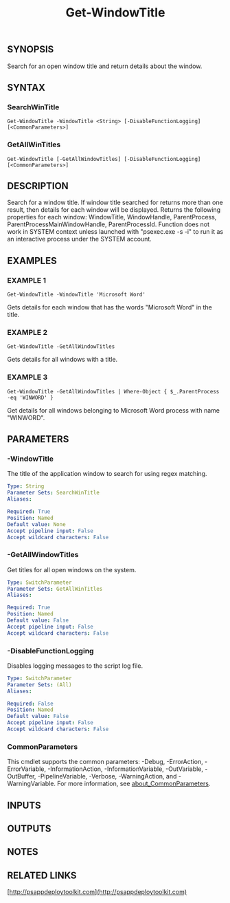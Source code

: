 ﻿---
title: Get-WindowTitle
editLink: false
isShowComments: false
external help file: PSAppDeployToolkit-help.xml
Module Name: PSAppDeployToolkit
online version: http://psappdeploytoolkit.com
schema: 2.0.0
---

## SYNOPSIS
Search for an open window title and return details about the window.

## SYNTAX

### SearchWinTitle
```
Get-WindowTitle -WindowTitle <String> [-DisableFunctionLogging] [<CommonParameters>]
```

### GetAllWinTitles
```
Get-WindowTitle [-GetAllWindowTitles] [-DisableFunctionLogging] [<CommonParameters>]
```

## DESCRIPTION
Search for a window title.
If window title searched for returns more than one result, then details for each window will be displayed.
Returns the following properties for each window: WindowTitle, WindowHandle, ParentProcess, ParentProcessMainWindowHandle, ParentProcessId.
Function does not work in SYSTEM context unless launched with "psexec.exe -s -i" to run it as an interactive process under the SYSTEM account.

## EXAMPLES

### EXAMPLE 1
```
Get-WindowTitle -WindowTitle 'Microsoft Word'
```

Gets details for each window that has the words "Microsoft Word" in the title.

### EXAMPLE 2
```
Get-WindowTitle -GetAllWindowTitles
```

Gets details for all windows with a title.

### EXAMPLE 3
```
Get-WindowTitle -GetAllWindowTitles | Where-Object { $_.ParentProcess -eq 'WINWORD' }
```

Get details for all windows belonging to Microsoft Word process with name "WINWORD".

## PARAMETERS

### -WindowTitle
The title of the application window to search for using regex matching.

```yaml
Type: String
Parameter Sets: SearchWinTitle
Aliases:

Required: True
Position: Named
Default value: None
Accept pipeline input: False
Accept wildcard characters: False
```

### -GetAllWindowTitles
Get titles for all open windows on the system.

```yaml
Type: SwitchParameter
Parameter Sets: GetAllWinTitles
Aliases:

Required: True
Position: Named
Default value: False
Accept pipeline input: False
Accept wildcard characters: False
```

### -DisableFunctionLogging
Disables logging messages to the script log file.

```yaml
Type: SwitchParameter
Parameter Sets: (All)
Aliases:

Required: False
Position: Named
Default value: False
Accept pipeline input: False
Accept wildcard characters: False
```

### CommonParameters
This cmdlet supports the common parameters: -Debug, -ErrorAction, -ErrorVariable, -InformationAction, -InformationVariable, -OutVariable, -OutBuffer, -PipelineVariable, -Verbose, -WarningAction, and -WarningVariable. For more information, see [about_CommonParameters](http://go.microsoft.com/fwlink/?LinkID=113216).

## INPUTS

## OUTPUTS

## NOTES

## RELATED LINKS

[http://psappdeploytoolkit.com](http://psappdeploytoolkit.com)

